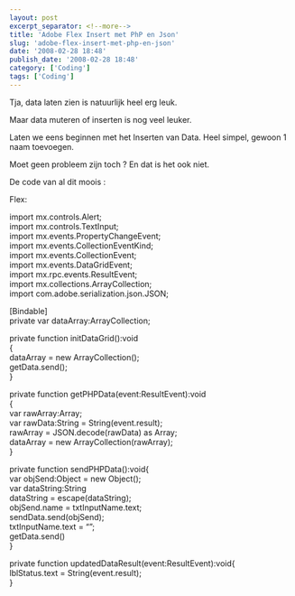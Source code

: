 ```yaml
---
layout: post
excerpt_separator: <!--more-->
title: 'Adobe Flex Insert met PhP en Json'
slug: 'adobe-flex-insert-met-php-en-json'
date: '2008-02-28 18:48'
publish_date: '2008-02-28 18:48'
category: ['Coding']
tags: ['Coding']
---
```

Tja, data laten zien is natuurlijk heel erg leuk.  
  
Maar data muteren of inserten is nog veel leuker.  
  
Laten we eens beginnen met het Inserten van Data. Heel simpel, gewoon 1 naam
toevoegen.  
  
Moet geen probleem zijn toch ? En dat is het ook niet.  
  
  
  
De code van al dit moois :  
  
Flex:  
  
  
  
  
import mx.controls.Alert;  
import mx.controls.TextInput;  
import mx.events.PropertyChangeEvent;  
import mx.events.CollectionEventKind;  
import mx.events.CollectionEvent;  
import mx.events.DataGridEvent;  
import mx.rpc.events.ResultEvent;  
import mx.collections.ArrayCollection;  
import com.adobe.serialization.json.JSON;  
  
[Bindable]  
private var dataArray:ArrayCollection;  
  
private function initDataGrid():void  
{  
dataArray = new ArrayCollection();  
getData.send();  
}  
  
private function getPHPData(event:ResultEvent):void  
{  
var rawArray:Array;  
var rawData:String = String(event.result);  
rawArray = JSON.decode(rawData) as Array;  
dataArray = new ArrayCollection(rawArray);  
}  
  
private function sendPHPData():void{  
var objSend:Object = new Object();  
var dataString:String  
dataString = escape(dataString);  
objSend.name = txtInputName.text;  
sendData.send(objSend);  
txtInputName.text = “”;  
getData.send()  
}  
  
private function updatedDataResult(event:ResultEvent):void{  
lblStatus.text = String(event.result);  
}

